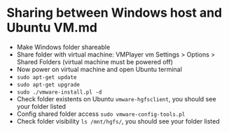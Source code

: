# Sharing between Windows host and Ubuntu VM.md

* Make Windows folder shareable
* Share folder with virtual machine: VMPlayer vm Settings > Options > Shared Folders (virtual machine must be powered off)
* Now power on virtual machine and open Ubuntu terminal
* `sudo apt-get update`
* `sudo apt-get upgrade`
* `sudo ./vmware-install.pl -d`
* Check folder existents on Ubuntu `vmware-hgfsclient`, you should see your folder listed
* Config shared folder access `sudo vmware-config-tools.pl`
* Check folder visibility `ls /mnt/hgfs/`, you should see your folder listed